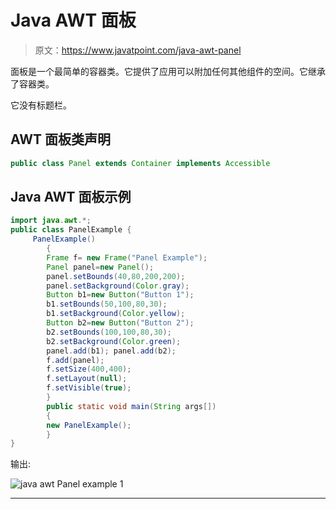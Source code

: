 # Java AWT 面板

> 原文：<https://www.javatpoint.com/java-awt-panel>

面板是一个最简单的容器类。它提供了应用可以附加任何其他组件的空间。它继承了容器类。

它没有标题栏。

## AWT 面板类声明

```java
public class Panel extends Container implements Accessible

```

## Java AWT 面板示例

```java
import java.awt.*;
public class PanelExample {
	 PanelExample()
	    {
	    Frame f= new Frame("Panel Example");  
	    Panel panel=new Panel();
	    panel.setBounds(40,80,200,200);  
	    panel.setBackground(Color.gray);
	    Button b1=new Button("Button 1");   
	    b1.setBounds(50,100,80,30);  
	    b1.setBackground(Color.yellow); 
	    Button b2=new Button("Button 2"); 
	    b2.setBounds(100,100,80,30);  
	    b2.setBackground(Color.green); 
	    panel.add(b1); panel.add(b2);
	    f.add(panel);
	    f.setSize(400,400);  
	    f.setLayout(null);  
	    f.setVisible(true);  
	    }
	    public static void main(String args[])
	    {
	    new PanelExample();
	    }
}

```

输出:

![java awt Panel example 1](../img/0851d6f4569d3cf7d04ecdc8bd8b8355.png)

* * *